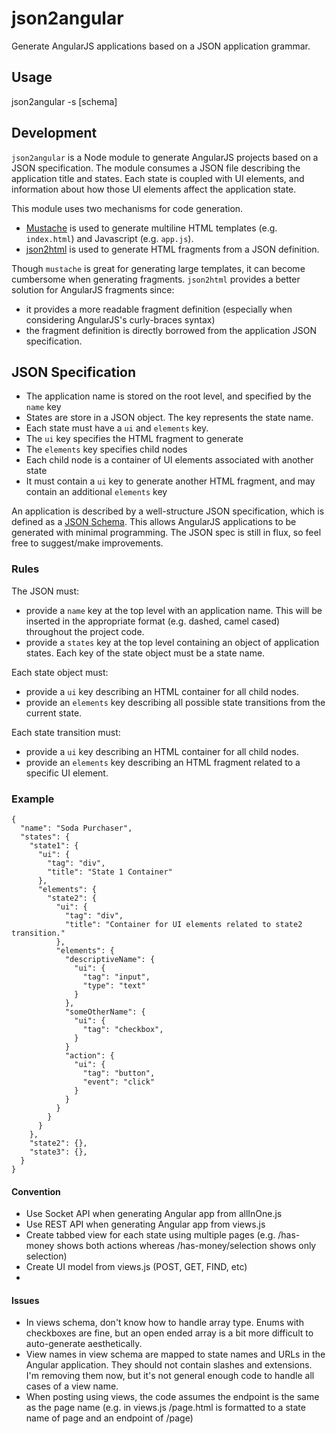 # json2angular

Generate AngularJS applications based on a JSON application grammar.

## Usage

  json2angular -s [schema]

## Development

`json2angular` is a Node module to generate AngularJS projects based on a JSON specification. The module consumes a JSON file describing the application title and states. Each state is coupled with UI elements, and information about how those UI elements affect the application state.

This module uses two mechanisms for code generation.

  * [Mustache](https://npmjs.org/package/mustache) is used to generate multiline HTML templates (e.g. `index.html`) and Javascript (e.g. `app.js`).
  * [json2html](http://json2html.com) is used to generate HTML fragments from a JSON definition.
  
Though `mustache` is great for generating large templates, it can become cumbersome when generating fragments. `json2html` provides a better solution for AngularJS fragments since:

  * it provides a more readable fragment definition (especially when considering AngularJS's curly-braces syntax)
  * the fragment definition is directly borrowed from the application JSON specification.


## JSON Specification

  * The application name is stored on the root level, and specified by the `name` key
  * States are store in a JSON object. The key represents the state name.
  * Each state must have a `ui` and `elements` key.
  * The `ui` key specifies the HTML fragment to generate
  * The `elements` key specifies child nodes
  * Each child node is a container of UI elements associated with another state
  * It must contain a `ui` key to generate another HTML fragment, and may contain an additional `elements` key


An application is described by a well-structure JSON specification, which is defined as a [JSON Schema](http://json-schema.org/). This allows AngularJS applications to be generated with minimal programming. The JSON spec is still in flux, so feel free to suggest/make improvements.

### Rules

The JSON must:

  * provide a `name` key at the top level with an application name. This will be inserted in the appropriate format (e.g. dashed, camel cased) throughout the project code.
  * provide a `states` key at the top level containing an object of application states. Each key of the state object must be a state name.

Each state object must:

  * provide a `ui` key describing an HTML container for all child nodes.
  * provide an `elements` key describing all possible state transitions from the current state.

Each state transition must:

  * provide a `ui` key describing an HTML container for all child nodes.
  * provide an `elements` key describing an HTML fragment related to a specific UI element.



### Example

    {
      "name": "Soda Purchaser",
      "states": {
        "state1": {
          "ui": {
            "tag": "div",
            "title": "State 1 Container"
          },
          "elements": {
            "state2": {
              "ui": {
                "tag": "div",
                "title": "Container for UI elements related to state2 transition."
              },
              "elements": {
                "descriptiveName": {
                  "ui": {
                    "tag": "input",
                    "type": "text"
                  }
                },
                "someOtherName": {
                  "ui": {
                    "tag": "checkbox",
                  }
                }
                "action": {
                  "ui": {
                    "tag": "button",
                    "event": "click"
                  }
                }
              }
            }
          }
        },
        "state2": {},
        "state3": {},
      }
    }


#### Convention

* Use Socket API when generating Angular app from allInOne.js
* Use REST API when generating Angular app from views.js
* Create tabbed view for each state using multiple pages (e.g. /has-money shows both actions whereas /has-money/selection shows only selection)
* Create UI model from views.js (POST, GET, FIND, etc)
* 

#### Issues

* In views schema, don't know how to handle array type. Enums with checkboxes are fine, but an open ended array is a bit more difficult to auto-generate aesthetically.
* View names in view schema are mapped to state names and URLs in the Angular application. They should not contain slashes and extensions. I'm removing them now, but it's not general enough code to handle all cases of a view name.
* When posting using views, the code assumes the endpoint is the same as the page name (e.g. in views.js /page.html is formatted to a state name of page and an endpoint of /page)
